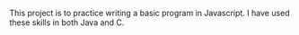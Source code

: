 This project is to practice writing a basic program in Javascript. I have used these skills in both Java and C.
